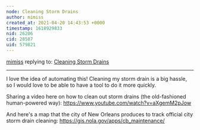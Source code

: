 ```yaml
---
node: Cleaning Storm Drains
author: mimiss
created_at: 2021-04-20 14:43:53 +0000
timestamp: 1618929833
nid: 26206
cid: 28587
uid: 579821
---
```




[mimiss](../profile/mimiss) replying to: [Cleaning Storm Drains](../notes/LivingstonChangeMakerClub/04-12-2021/cleaning-storm-drains)

----
I love the idea of automating this! Cleaning my storm drain is a big hassle, so I would love to be able to have a tool to do it more quickly.

Sharing a video here on how to clean out storm drains (the old-fashioned human-powered way): https://www.youtube.com/watch?v=aXgemM2pJow

And here's a map that the city of New Orleans produces to track official city storm drain cleaning: https://gis.nola.gov/apps/cb_maintenance/